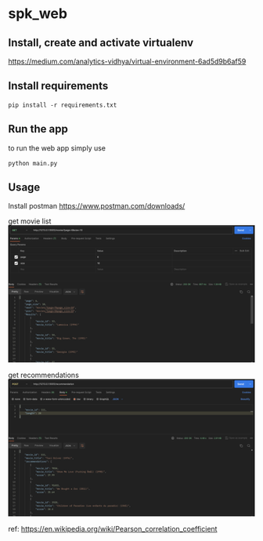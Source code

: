 # spk_web
## Install, create and activate virtualenv
https://medium.com/analytics-vidhya/virtual-environment-6ad5d9b6af59

## Install requirements

    pip install -r requirements.txt

## Run the app
to run the web app simply  use

    python main.py

## Usage
Install postman 
https://www.postman.com/downloads/

get movie list
<img src='img/get_movie.png' alt='movie list'/>

get recommendations
<img src='img/get_recs.png' alt='recommendations'/>

ref:
https://en.wikipedia.org/wiki/Pearson_correlation_coefficient
